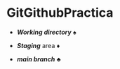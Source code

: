 # GitGithubPractica

- **_Working directory_** :spades:

- **_Staging_** area :diamonds:

- **_main branch_** :clubs:

